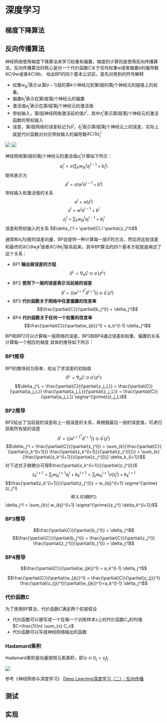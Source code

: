 # 深度学习

## 梯度下降算法

## 反向传播算法

神经网络使用梯度下降算法来学习权重和偏置，梯度的计算则是使用反向传播算法。反向传播算法的核心是对一个代价函数$C$关于任何权重$w$或者偏置$b$的偏导数$\partial{C} / \partial{w}$或者$\partial{C} / \partial{b}$。
给出BP的四个基本公式前，首先对用到的符号解释
- 权重$w_{jk}^{l}$表示从第$(l-1)$层的第k个神经元到第$l$层的第$j$个神经元的链接上的权重。
- 偏置$b_j^l$表示在第$l$层第$j$个神经元的偏置
- 激活值$a_j^l$表示在第$l$层第$j$个神经元的激活值
- 带权输入，第$l$层神经网络激活前的值$z^l$，其中$z_j^l$表示第$l$层第$j$个神经元的激活函数的带权输入
- 误差，第$l$层网络的误差标记为$\delta^l$，$\delta_j^l$表示第$l$层第$j$个神经元上的误差，实际上就是代价函数对对应带权输入的偏导数$\partial{C} / \partial{z_j^l}$

![](http://chenguanfuqq.gitee.io/tuquan/img_2018_3/layer_weight_symbol.png)
![](http://chenguanfuqq.gitee.io/tuquan/bias_symbol.png)

神经网络第$l$层的第$j$个神经元的激活值$a_j^l$计算如下所示：
$$a_j^l=\sigma(\sum_{k}{w_{jk}^l a_j^{l-1} + b_j^l})$$
矩阵表示为
$$a^l=\sigma(w^l a^{l-1} + b^l)$$
带权输入和激活值的关系
$$a^l=\sigma(z^l)$$
$$z^l=w^l a^{l-1} + b^l$$
$$z_j^l=\sum_{k}{w_{jk}^l a_j^{l-1} + b_j^l}$$
误差和带权输入的关系
$$\delta_j^l = \partial{C] / \partial{z_j^l}$$

通常称$\delta_l$为$l$层的误差向量，BP会提供一种计算每一层$\delta^l$的方法，然后将这些误差和最终的$\partial{C} / \partial{w_jk^l}$或者$\partial{C} / \partial{b_j^l}$联系起来。其中BP算法的四个基本方程就是阐述了这个关系：
- BP1
**输出层误差的方程**
$$\delta^L = \nabla_{a}{C} \odot \sigma^{\prime}(z^L)$$
- BP2
**使用下一层的误差表示当前层的误差**
$$\delta^l = ((w^{l+1}^T \delta^{l+1})) \odot \delta^{\prime}(z^l)$$
- BP3
**代价函数关于网络中任意偏置的改变率**
$$\frac{\partial{C}}{\partial{b_j^l}} = \delta_j^l$$
- BP4
**代价函数关于任何一个权重的改变率**
$$\frac{\partial{C}}{\partial{w_{jk}}^l} = a_k^{l-1} \delta_j^l$$

BP1和BP2可以计算每一层网络的误差，BP3和BP4通过误差和权重、偏置的关系计算每一个相应的梯度
具体的推导如下所示：
### BP1推导
BP1的推导较为简单，给出了求误差的初始值
$$\delta^L = \nabla_{a}{C} \odot \sigma^{\prime}(z^L)$$
$$\delta_j^L = \frac{\partial{C}}{\partial{z_j_L}} = \frac{\partial{C}}{\partial{a_j_L}} \frac{\partial{a_j_L}}{\partial{z_j_L}} = \frac{\partial{C}}{\partial{a_j_L}} \sigma^{\prime}(z_j_L)$$

### BP2推导
BP2给出了当前层的误差和上一层误差的关系，再根据最后一层的误差值，可递归获取所有层的误差
$$\delta^l = ((w^{l+1}^T \delta^{l+1})) \odot \delta^{\prime}(z^l)$$
$$\delta_j^l = \frac{\partial{C}}{\partial{z_j^l}} = \sum_{k}{\frac{\partial{C}}{\partial{z_k^{l+1}}} \frac{\partial{z_k^{l+1}}}{\partial{z_j^{l}}}} = \sum_{k}{\frac{\partial{z_k^{l+1}}}{\partial{z_j^{l}}} \delta_k_{l+1}}$$
对下述式子做微分可得$\frac{\partial{z_k^{l+1}}}{\partial{z_j^{l}}$
$$z_k^{l+1} = \sum_{j}{w_{kj}^{l+1} a_j^l + b_k^{l+1}} = \sum_{j}{w_{kj}^{l+1} \sigma(z_j^l) + b_k^{l+1}}$$
$$\frac{\partial{z_k^{l+1}}}{\partial{z_j^{l}} = w_{kj}^{l+1} \sigma^{\prime}(z_j^l)$$
带入可得BP2:
$$\delta_j^l = \sum_{k}{ w_{kj}^{l+1} \sigma^{\prime}(z_j^l) \delta_k^{l+1}}$$

### BP3推导

$$\frac{\partial{C}}{\partial{b_j^l}} = \delta_j^l$$
$$\frac{\partial{C}}{\partial{b_j^l}} = \frac{\partial{C}}{\partial{z_j^l}} \frac{\partial{z_j^l}}{\partial{b_j^l}} = \delta_j^l$$

### BP4推导
$$\frac{\partial{C}}{\partial{w_{jk}}^l} = a_k^{l-1} \delta_j^l$$

$$\frac{\partial{C}}{\partial{w_{jk}}^l} = \frac{\partial{C}}{\partial{z_{j}}^l} \frac{\partial{z_{j}}^l}{\partial{w_{jk}}^l}=a_k^{l-1} \delta_j^l$$



### 代价函数C
为了使用BP算法，代价函数$C$满足两个前提假设
- 代价函数可以被写成一个在每一个训练样本$x$上的代价函数$C_x$的均值$C=\frac{1}{n} \sum_{x} C_x$
- 代价函数可以写成神经网络输出的函数

### Hadamard乘积
Hadamard乘积是向量按照元素乘积，即$(s \odot t)_j = s_j t_j$

![](http://chenguanfuqq.gitee.io/tuquan/hadamard.png)

参考《神经网络与深度学习》
[Deep Learning深度学习（二）：反向传播](http://chansh518.github.io/deep%20learning/2016/08/08/Deep-Learning-Notes-Backpropagation.html)

## 测试

## 实现















